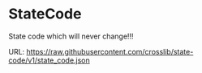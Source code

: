 # StateCode

State code which will never change!!!

URL: https://raw.githubusercontent.com/crosslib/state-code/v1/state_code.json

